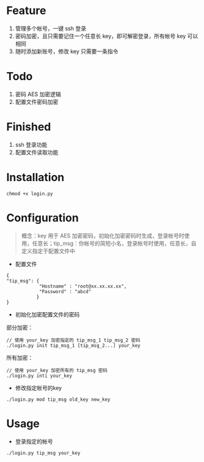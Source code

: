 # Feature

1. 管理多个帐号，一键 ssh 登录
2. 密码加密，且只需要记住一个任意长 key，即可解密登录，所有帐号 key 可以相同
3. 随时添加新账号，修改 key 只需要一条指令

# Todo

1. 密码 AES 加密逻辑
2. 配置文件密码加密

# Finished

1. ssh 登录功能
2. 配置文件读取功能

# Installation

```
chmod +x login.py
```

# Configuration

> 概念：key 用于 AES 加密密码，初始化加密密码时生成，登录帐号时使用，任意长；tip_msg：你帐号的简短小名，登录帐号时使用，任意长，自定义指定于配置文件中

* 配置文件

```
{
"tip_msg": {
            "Hostname" : "root@xx.xx.xx.xx",
            "Password" : "abcd"
           }
}
```

* 初始化加密配置文件的密码


部分加密：

```
// 使用 your_key 加密指定的 tip_msg_1 tip_msg_2 密码
./login.py init tip_msg_1 [tip_msg_2...] your_key
```

所有加密：

```
// 使用 your_key 加密所有的 tip_msg 密码
./login.py inti your_key
```

* 修改指定帐号的key

```
./login.py mod tip_msg old_key new_key
```

# Usage

* 登录指定的帐号

```
./login.py tip_msg your_key
```
